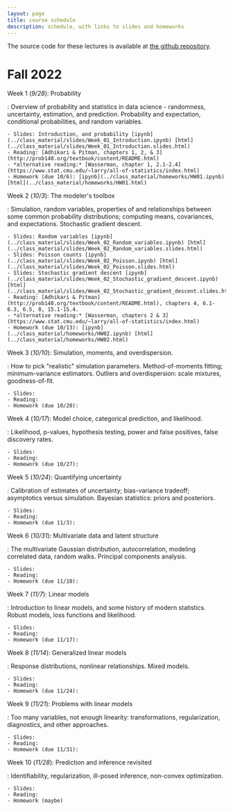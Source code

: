 ```yaml
---
layout: page
title: course schedule
description: schedule, with links to slides and homeworks
---
```


The source code for these lectures is available at
[the github repository](https://github.com/UOdsci/dsci345/).

# Fall 2022

Week 1 (*9/28*): Probability

: Overview of probability and statistics in data science -
    randomness, uncertainty, estimation, and prediction.
    Probability and expectation, conditional probabilities,
    and random variables.

    - Slides: Introduction, and probability [ipynb](../class_material/slides/Week_01_Introduction.ipynb) [html](../class_material/slides/Week_01_Introduction.slides.html)
    - Reading: [Adhikari & Pitman, chapters 1, 2, & 3](http://prob140.org/textbook/content/README.html)
    - *alternative reading:* [Wasserman, chapter 1, 2.1-2.4](https://www.stat.cmu.edu/~larry/all-of-statistics/index.html)
    - Homework (due 10/6): [ipynb](../class_material/homeworks/HW01.ipynb) [html](../class_material/homeworks/HW01.html)

Week 2 (*10/3*): The modeler's toolbox

: Simulation, random variables, properties of and relationships between
    some common probability distributions; computing means,
    covariances, and expectations. Stochastic gradient descent.

    - Slides: Random variables [ipynb](../class_material/slides/Week_02_Random_variables.ipynb) [html](../class_material/slides/Week_02_Random_variables.slides.html)
    - Slides: Poisson counts [ipynb](../class_material/slides/Week_02_Poisson.ipynb) [html](../class_material/slides/Week_02_Poisson.slides.html)
    - Slides: Stochastic gradient descent [ipynb](../class_material/slides/Week_02_Stochastic_gradient_descent.ipynb) [html](../class_material/slides/Week_02_Stochastic_gradient_descent.slides.html)
    - Reading: [Adhikari & Pitman](http://prob140.org/textbook/content/README.html), chapters 4, 6.1-6.3, 6.5, 8, 15.1-15.4.
    - *alternative reading:* [Wasserman, chapters 2 & 3](https://www.stat.cmu.edu/~larry/all-of-statistics/index.html)
    - Homework (due 10/13): [ipynb](../class_material/homeworks/HW02.ipynb) [html](../class_material/homeworks/HW02.html)

Week 3 (*10/10*): Simulation, moments, and overdispersion.

: How to pick "realistic" simulation parameters.
    Method-of-moments fitting; minimum-variance estimators.
    Outliers and overdispersion: scale mixtures, goodness-of-fit.

    - Slides: 
    - Reading: 
    - Homework (due 10/20): 

Week 4 (*10/17*): Model choice, categorical prediction, and likelihood.

: Likelihood, p-values, hypothesis testing, power and false positives,
    false discovery rates.

    - Slides: 
    - Reading: 
    - Homework (due 10/27): 

Week 5 (*10/24*): Quantifying uncertainty

: Calibration of estimates of uncertainty; bias-variance tradeoff;
    asymptotics versus simulation. Bayesian statistics:
    priors and posteriors.

    - Slides: 
    - Reading: 
    - Homework (due 11/3): 

Week 6 (*10/31*): Multivariate data and latent structure

: The multivariate Gaussian distribution, autocorrelation, modeling correlated data,
    random walks. Principal components analysis.
    
    - Slides: 
    - Reading: 
    - Homework (due 11/10): 

Week 7 (*11/7*): Linear models

: Introduction to linear models, and some history of modern statistics.
    Robust models, loss functions and likelihood.

    - Slides: 
    - Reading: 
    - Homework (due 11/17): 

Week 8 (*11/14*): Generalized linear models

: Response distributions, nonlinear relationships. Mixed models.

    - Slides: 
    - Reading: 
    - Homework (due 11/24): 

Week 9 (*11/21*): Problems with linear models

: Too many variables, not enough linearity: transformations, regularization,
    diagnostics, and other approaches.

    - Slides: 
    - Reading: 
    - Homework (due 11/31): 

Week 10 (*11/28*): Prediction and inference revisited

: Identifiability, regularization, ill-posed inference, non-convex optimization.

    - Slides: 
    - Reading: 
    - Homework (maybe)

